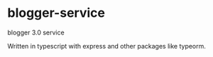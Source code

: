 # blogger-service
blogger 3.0 service

Written in typescript with express and other packages like typeorm.
